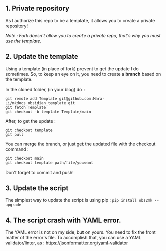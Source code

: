 ## 1. Private repository

As I authorize this repo to be a template, it allows you to create a private repository!

_Note : Fork doesn't allow you to create a private repo, that's why you must use the template._

## 2. Update the template

Using a template (in place of fork) prevent to get the update I do sometimes. So, to keep an eye on it, you need to create a **branch** based on the template. 

In the cloned folder, (in your blog) do : 
```git
git remote add Template git@github.com:Mara-Li/mkdocs_obsidian_template.git
git fetch Template
git checkout -b template Template/main
```
After, to get the update : 
```git
git checkout template
git pull
```

You can merge the branch, or just get the updated file with the checkout command : 
```git
git checkout main
git checkout template path/file/youwant 
```
Don't forget to commit and push!

## 3. Update the script

The simplest way to update the script is using pip : `pip install obs2mk --upgrade`

## 4. The script crash with YAML error.

The YAML error is not on my side, but on yours. You need to fix the front matter of the error's file. To accomplish that, you can use a YAML validator/linter, as : https://jsonformatter.org/yaml-validator